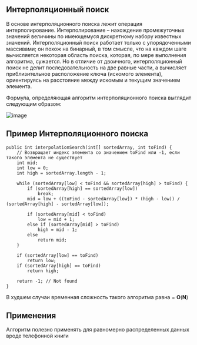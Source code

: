 ## Интерполяционный поиск

В основе интерполяционного поиска лежит операция интерполирование. Интерполирование – нахождение промежуточных значений величины по имеющемуся дискретному набору известных значений. Интерполяционный поиск работает только с упорядоченными массивами; он похож на бинарный, в том смысле, что на каждом шаге вычисляется некоторая область поиска, которая, по мере выполнения алгоритма, сужается.
 Но в отличие от двоичного, интерполяционный поиск не делит последовательность на две равные части, а вычисляет приблизительное расположение ключа (искомого элемента), ориентируясь на расстояние между искомым и текущим значением элемента.

Формула, определяющая алгоритм интерполяционного поиска выглядит следующим образом:

![image](https://user-images.githubusercontent.com/93033975/144714080-e2082b36-f4a8-4abf-be21-da384bbd468d.png)




## Пример Интерполяционного поиска
```
public int interpolationSearch(int[] sortedArray, int toFind) {
    // Возвращает индекс элемента со значением toFind или -1, если такого элемента не существует
    int mid;
    int low = 0;
    int high = sortedArray.length - 1;

    while (sortedArray[low] < toFind && sortedArray[high] > toFind) {
        if (sortedArray[high] == sortedArray[low]) 
            break;
        mid = low + ((toFind - sortedArray[low]) * (high - low)) / (sortedArray[high] - sortedArray[low]);

        if (sortedArray[mid] < toFind)
            low = mid + 1;
        else if (sortedArray[mid] > toFind)
            high = mid - 1;
        else
            return mid;
    }

    if (sortedArray[low] == toFind)
        return low;
    if (sortedArray[high] == toFind)
        return high;

    return -1; // Not found
}
```
В худшем случаи временная сложность такого алгоритма равна = **О**(**N**)

## Применения 
Алгоритм полезно применять для равномерно распределенных данных вроде телефонной книги
